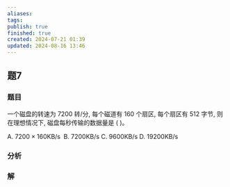 ```yaml
---
aliases: 
tags: 
publish: true
finished: true
created: 2024-07-21 01:39
updated: 2024-08-16 13:46
---
```

## 题7
### 题目
一个磁盘的转速为 7200 转/分, 每个磁道有 160 个扇区, 每个扇区有 512 字节, 则在理想情况下, 磁盘每秒传输的数据量是 ( )。

A. ${7200} \times {160}\mathrm{{KB}}/\mathrm{s}\;$ B. ${7200}\mathrm{{KB}}/\mathrm{s}$ C. ${9600}\mathrm{{KB}}/\mathrm{s}$ D. ${19200}\mathrm{{KB}}/\mathrm{s}$
### 分析

### 解